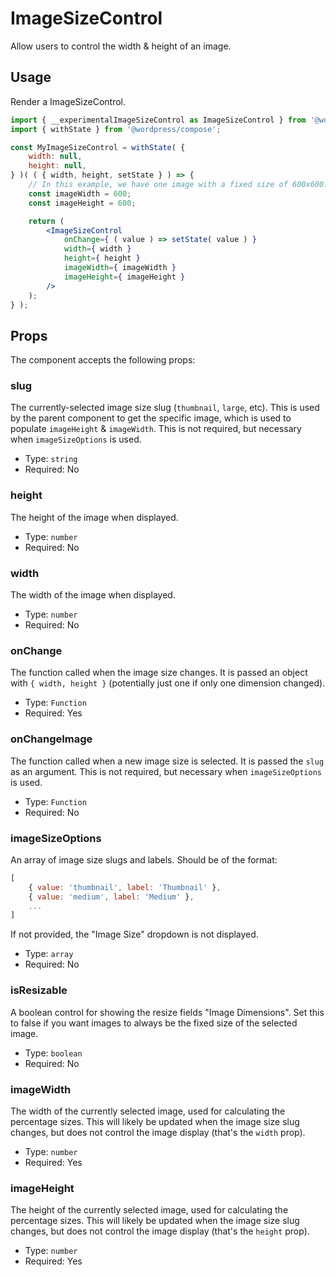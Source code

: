 # ImageSizeControl

Allow users to control the width & height of an image.

## Usage

Render a ImageSizeControl.

```jsx
import { __experimentalImageSizeControl as ImageSizeControl } from '@wordpress/block-editor';
import { withState } from '@wordpress/compose';

const MyImageSizeControl = withState( {
	width: null,
	height: null,
} )( ( { width, height, setState } ) => {
	// In this example, we have one image with a fixed size of 600x600.
	const imageWidth = 600;
	const imageHeight = 600;

	return (
		<ImageSizeControl
			onChange={ ( value ) => setState( value ) }
			width={ width }
			height={ height }
			imageWidth={ imageWidth }
			imageHeight={ imageHeight }
		/>
	);
} );
```

## Props

The component accepts the following props:

### slug

The currently-selected image size slug (`thumbnail`, `large`, etc). This is used by the parent component to get the specific image, which is used to populate `imageHeight` & `imageWidth`. This is not required, but necessary when `imageSizeOptions` is used.

- Type: `string`
- Required: No

### height

The height of the image when displayed.

- Type: `number`
- Required: No

### width

The width of the image when displayed.

- Type: `number`
- Required: No

### onChange

The function called when the image size changes. It is passed an object with `{ width, height }` (potentially just one if only one dimension changed).

- Type: `Function`
- Required: Yes

### onChangeImage

The function called when a new image size is selected. It is passed the `slug` as an argument. This is not required, but necessary when `imageSizeOptions` is used.

- Type: `Function`
- Required: No

### imageSizeOptions

An array of image size slugs and labels. Should be of the format:

```js
[
	{ value: 'thumbnail', label: 'Thumbnail' },
	{ value: 'medium', label: 'Medium' },
	...
]
```

If not provided, the "Image Size" dropdown is not displayed.

- Type: `array`
- Required: No

### isResizable

A boolean control for showing the resize fields "Image Dimensions". Set this to false if you want images to always be the fixed size of the selected image.

- Type: `boolean`
- Required: No

### imageWidth

The width of the currently selected image, used for calculating the percentage sizes. This will likely be updated when the image size slug changes, but does not control the image display (that's the `width` prop).

- Type: `number`
- Required: Yes

### imageHeight

The height of the currently selected image, used for calculating the percentage sizes. This will likely be updated when the image size slug changes, but does not control the image display (that's the `height` prop).

- Type: `number`
- Required: Yes
